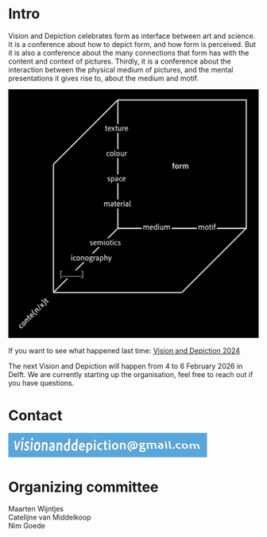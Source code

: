 

# Intro



Vision and Depiction celebrates form as interface between art and science. It is a conference about how to depict form, and how form is perceived. But it is also a conference about the many connections that form has with the content and context of pictures. Thirdly, it is a conference about the interaction between the physical medium of pictures, and the mental presentations it gives rise to, about the medium and motif. 

![](images/formcontentnegative.png)

If you want to see what happened last time: [Vision and Depiction 2024](index2024.html) 

The next Vision and Depiction will happen from 4 to 6 February 2026 in Delft. We are currently starting up the organisation, feel free to reach out if you have questions. 

# Contact

![email](images/email.jpg)


# Organizing committee
Maarten Wijntjes<br>
Catelijne van Middelkoop<br>
Nim Goede<br>


